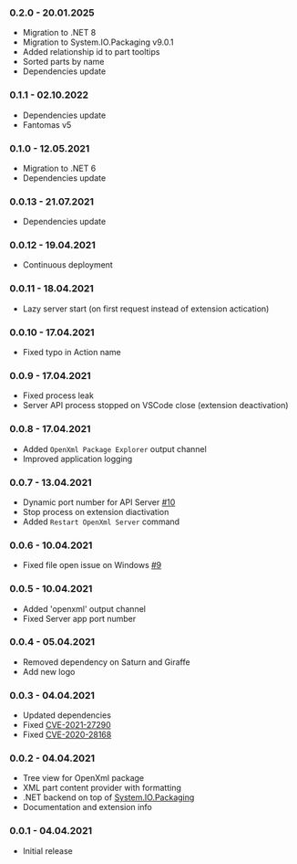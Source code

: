 ### 0.2.0 - 20.01.2025
* Migration to .NET 8
* Migration to  System.IO.Packaging v9.0.1
* Added relationship id to part tooltips
* Sorted parts by name
* Dependencies update

### 0.1.1 - 02.10.2022
* Dependencies update
* Fantomas v5

### 0.1.0 - 12.05.2021
* Migration to .NET 6
* Dependencies update

### 0.0.13 - 21.07.2021
* Dependencies update

### 0.0.12 - 19.04.2021
* Continuous deployment

### 0.0.11 - 18.04.2021
* Lazy server start (on first request instead of extension actication)

### 0.0.10 - 17.04.2021
* Fixed typo in Action name

### 0.0.9 - 17.04.2021
* Fixed process leak
* Server API process stopped on VSCode close (extension deactivation)

### 0.0.8 - 17.04.2021
* Added `OpenXml Package Explorer` output channel
* Improved application logging

### 0.0.7 - 13.04.2021
* Dynamic port number for API Server [#10](https://github.com/sergey-tihon/vscode-openxml-explorer/pull/10)
* Stop process on extension diactivation
* Added `Restart OpenXml Server` command

### 0.0.6 - 10.04.2021
* Fixed file open issue on Windows [#9](https://github.com/sergey-tihon/vscode-openxml-explorer/pull/9)

### 0.0.5 - 10.04.2021
* Added 'openxml' output channel
* Fixed Server app port number

### 0.0.4 - 05.04.2021
* Removed dependency on Saturn and Giraffe
* Add new logo

### 0.0.3 - 04.04.2021
* Updated dependencies
* Fixed [CVE-2021-27290](https://github.com/advisories/GHSA-vx3p-948g-6vhq)
* Fixed [CVE-2020-28168](https://github.com/advisories/GHSA-4w2v-q235-vp99)

### 0.0.2 - 04.04.2021
* Tree view for OpenXml package
* XML part content provider with formatting
* .NET backend on top of [System.IO.Packaging](https://www.nuget.org/packages/System.IO.Packaging/)
* Documentation and extension info

### 0.0.1 - 04.04.2021
* Initial release

